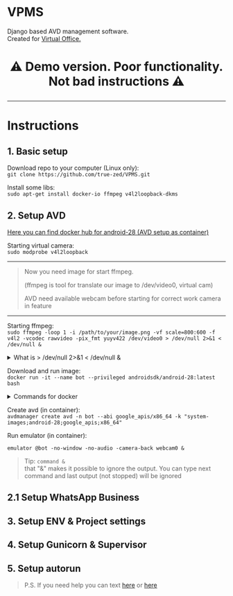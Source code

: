 # VPMS
Django based AVD management software.  
Created for [Virtual Office.](https://virtualoff.ru)

# <p align="center">:warning: **Demo version. Poor functionality. Not bad instructions** :warning:</p>  
______________
# Instructions
## 1. Basic setup

Download repo to your computer (Linux only):  
```git clone https://github.com/true-zed/VPMS.git```

Install some libs:  
```sudo apt-get install docker-io ffmpeg v4l2loopback-dkms```

## 2. Setup AVD

[Here you can find docker hub for android-28 (AVD setup as container)](https://hub.docker.com/r/androidsdk/android-28)  

Starting virtual camera:  
```sudo modprobe v4l2loopback```  
_______
> Now you need image for start ffmpeg.  
> 
> (ffmpeg is tool for translate our image to /dev/video0, virtual cam)  
> 
> AVD need available webcam before starting for correct work camera in feature
_______
Starting ffmpeg:  
```sudo ffmpeg -loop 1 -i /path/to/your/image.png -vf scale=800:600 -f v4l2 -vcodec rawvideo -pix_fmt yuyv422 /dev/video0 > /dev/null 2>&1 < /dev/null & ```

<details>
  <summary>What is > /dev/null 2>&1 < /dev/null & </summary>
    
    This thing uses to translate output to /dev/null.  
    
    Cuz we don't wont stop our console
</details>

Download and run image:  
```docker run -it --name bot --privileged androidsdk/android-28:latest bash```  

<details>
  <summary>Commands for docker</summary>
  
    ```docker ps``` - View running containers  

    ```docker ps -a``` - View all containers  

    ```docker exec -it "container name" bash``` - Enter to container  
</details>  

Create avd (in container):  
```avdmanager create avd -n bot --abi google_apis/x86_64 -k "system-images;android-28;google_apis;x86_64"```  

Run emulator (in container):  

```emulator @bot -no-window -no-audio -camera-back webcam0 &```  
> Tip: ```command &```  
> that "&" makes it possible to ignore the output. You can type next command and last output (not stopped) will be ignored

## 2.1 Setup WhatsApp Business

## 3. Setup ENV & Project settings
## 4. Setup Gunicorn & Supervisor
## 5. Setup autorun

> P.S. If you need help you can text [here](http://goog.le) or [here](https://t.me/true_zed)
